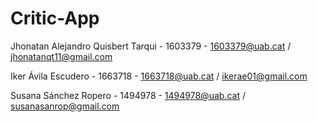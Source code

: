 # Critic-App
Jhonatan Alejandro Quisbert Tarqui - 1603379 - 1603379@uab.cat / jhonatanqt11@gmail.com

Iker Ávila Escudero - 1663718 - 1663718@uab.cat / ikerae01@gmail.com

Susana Sánchez Ropero - 1494978 - 1494978@uab.cat / susanasanrop@gmail.com
